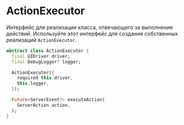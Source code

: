 # ActionExecutor

Интерфейс для реализации класса, отвечающего за выполнение действий. Используйте этот интерфейс для создания собственных реализаций `ActionExecutor`.

```dart
abstract class ActionExecutor {
  final UIDriver driver;
  final DebugLogger? logger;

  ActionExecutor({
    required this.driver,
    this.logger,
  });

  Future<ServerEvent?> executeAction(
    ServerAction action,
  );
}
```
